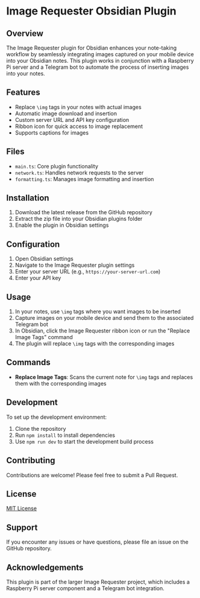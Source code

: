 # Image Requester Obsidian Plugin

## Overview

The Image Requester plugin for Obsidian enhances your note-taking workflow by seamlessly integrating images captured on your mobile device into your Obsidian notes. This plugin works in conjunction with a Raspberry Pi server and a Telegram bot to automate the process of inserting images into your notes.

## Features

- Replace `\img` tags in your notes with actual images
- Automatic image download and insertion
- Custom server URL and API key configuration
- Ribbon icon for quick access to image replacement
- Supports captions for images

## Files

- `main.ts`: Core plugin functionality
- `network.ts`: Handles network requests to the server
- `formatting.ts`: Manages image formatting and insertion

## Installation

1. Download the latest release from the GitHub repository
2. Extract the zip file into your Obsidian plugins folder
3. Enable the plugin in Obsidian settings

## Configuration

1. Open Obsidian settings
2. Navigate to the Image Requester plugin settings
3. Enter your server URL (e.g., `https://your-server-url.com`)
4. Enter your API key

## Usage

1. In your notes, use `\img` tags where you want images to be inserted
2. Capture images on your mobile device and send them to the associated Telegram bot
3. In Obsidian, click the Image Requester ribbon icon or run the "Replace Image Tags" command
4. The plugin will replace `\img` tags with the corresponding images

## Commands

- **Replace Image Tags**: Scans the current note for `\img` tags and replaces them with the corresponding images

## Development

To set up the development environment:

1. Clone the repository
2. Run `npm install` to install dependencies
3. Use `npm run dev` to start the development build process

## Contributing

Contributions are welcome! Please feel free to submit a Pull Request.

## License

[MIT License](LICENSE)

## Support

If you encounter any issues or have questions, please file an issue on the GitHub repository.

## Acknowledgements

This plugin is part of the larger Image Requester project, which includes a Raspberry Pi server component and a Telegram bot integration.
